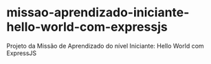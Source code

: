 # missao-aprendizado-iniciante-hello-world-com-expressjs
Projeto da Missão de Aprendizado do nível Iniciante: Hello World com ExpressJS
